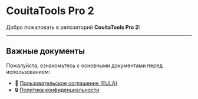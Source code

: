 # CouitaTools Pro 2

Добро пожаловать в репозиторий **CouitaTools Pro 2**!

---

## Важные документы

Пожалуйста, ознакомьтесь с основными документами перед использованием:

- 📜 [Пользовательское соглашение (EULA)](https://github.com/CouitaCommunity/CouitaToolsPro2/blob/main/EULA.md)
- 🔒 [Политика конфиденциальности](https://github.com/CouitaCommunity/CouitaToolsPro2/blob/main/PRIVACY.md)

